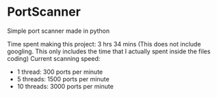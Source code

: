 # PortScanner
 Simple port scanner made in python

 Time spent making this project: 3 hrs 34 mins (This does not include googling. This only includes the time that I actually spent inside the files coding)
 Current scanning speed: 
 - 1 thread: 300 ports per minute
 - 5 threads: 1500 ports per minute
 - 10 threads: 3000 ports per minute
